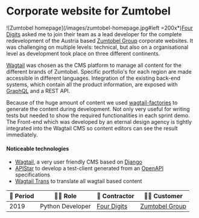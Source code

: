 # Corporate website for Zumtobel

![Zumtobel homepage](/images/zumtobel-homepage.jpg#left =200x*)[Four Digits](https://www.fourdigits.nl/) asked me to join their team as a lead developer for the complete redevelopment of the Austria based [Zumtobel Group](http://z.lighting) corporate websites. It was challenging on multiple levels: technical, but also on a organisational level as development took place on three different continents.

[Wagtail](https://wagtail.io/) was chosen as the CMS platform to manage all content for the different brands of Zumtobel. Specific portfolio's for each region are made accessible in different languages. Integration of the existing back-end systems, which contain all the product information, are exposed with [GraphQL](https://graphql.org/) and a REST API.


Because of the huge amount of content we used [wagtail-factories](https://github.com/mvantellingen/wagtail-factories) to generate the content during development. Not only very useful for writing tests but needed to show the required functionalities in each sprint demo. The Front-end which was developed by an eternal design agency is tightly integrated into the Wagtail CMS so content editors can see the result immediately.


#### Noticeable technologies
- [Wagtail](https://wagtail.io/), a very user friendly CMS based on [Django](https://www.djangoproject.com/)
- [APIStar](https://github.com/encode/apistar) to develop a test-client generated from an [OpenAPI](https://swagger.io/specification/) specifications
- [Wagtail Trans](https://github.com/wagtail/wagtailtrans) to translate all wagtail based content

| :calendar: Period  | :man_technologist: Role | :office: Contractor                      | :man_office_worker: Customer         |
| -----------------  | ----------------------- | ---------------------------------------- | ------------------------------------ |
| 2019               | Python Developer        | [Four Digits](https://www.fourdigits.nl) | [Zumtobel Group](https://z.lighting) |

